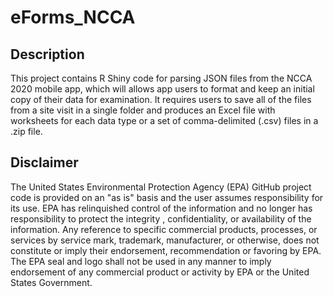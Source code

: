 # eForms_NCCA

## Description
This project contains R Shiny code for parsing JSON files from the NCCA 2020 mobile app, which will allows app users to format and keep an initial copy of their data for examination. It requires users to save all of the files from a site visit in a single folder and produces an Excel file with worksheets for each data type or a set of comma-delimited (.csv) files in a .zip file. 

## Disclaimer
The United States Environmental Protection Agency (EPA) GitHub project code is provided on an "as is" basis and the user assumes responsibility for its use.  EPA has relinquished control of the information and no longer has responsibility to protect the integrity , confidentiality, or availability of the information.  Any reference to specific commercial products, processes, or services by service mark, trademark, manufacturer, or otherwise, does not constitute or imply their endorsement, recommendation or favoring by EPA.  The EPA seal and logo shall not be used in any manner to imply endorsement of any commercial product or activity by EPA or the United States Government.
